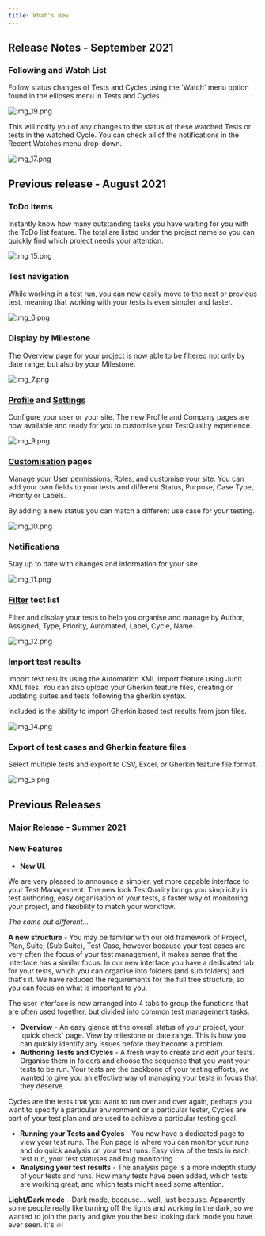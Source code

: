 ```yaml
---
title: What's New
---
```


## Release Notes - September 2021
### Following and Watch List 

Follow status changes of Tests and Cycles using the 'Watch' menu option found in the ellipses menu in Tests and Cycles. 

![img_19.png](img_19.png)

This will notify you of any changes to the status of these watched Tests or tests in the watched Cycle. You can check all of the notifications in the Recent Watches menu drop-down.

![img_17.png](img_17.png)


## Previous release - August 2021
### ToDo Items

Instantly know how many outstanding tasks you have waiting for you with the ToDo list feature. The total are listed under the project name so you can quickly find which project needs your attention. 

![img_15.png](img_15.png)

### Test navigation 
While working in a test run, you can now easily move to the next or previous test, meaning that working with your tests is even simpler and faster.

![img_6.png](img_6.png)


### Display by Milestone
The Overview page for your project is now able to be filtered not only by date range, but also by your Milestone.

![img_7.png](img_7.png)

### [Profile](Administration/Profile) and [Settings](Administration/Company)
Configure your user or your site. The new Profile and Company pages are now available and ready for you to customise your TestQuality experience.

![img_9.png](img_9.png)

### [Customisation](Administration/Customization) pages
Manage your User permissions, Roles, and customise your site. You can add your own fields to your tests and different Status, Purpose, Case Type, Priority or Labels.

By adding a new status you can match a different use case for your testing.

![img_10.png](img_10.png)
### Notifications
Stay up to date with changes and information for your site.

![img_11.png](img_11.png)


### [Filter](Filtering) test list
Filter and display your tests to help you organise and manage by Author, Assigned, Type, Priority, Automated, Label, Cycle, Name.

![img_12.png](img_12.png)

### Import test results

Import test results using the Automation XML import feature using Junit XML files. You can also upload your Gherkin feature files, creating or updating suites and tests following the gherkin syntax.

Included is the ability to import Gherkin based test results from json files.

![img_14.png](img_14.png)

### Export of test cases and Gherkin feature files

Select multiple tests and export to CSV, Excel, or Gherkin feature file format.

![img_5.png](img_5.png)


## Previous Releases
### Major Release - Summer 2021
### New Features
- **New UI**.


We are very pleased to announce a simpler, yet more capable interface to your Test Management. The new look TestQuality brings you simplicity in test authoring, easy organisation of your tests, a faster way of monitoring your project, and flexibility to match your workflow.
	
*The same but different...*

**A new structure** -  You may be familiar with our old framework of Project, Plan, Suite, (Sub Suite), Test Case, however because your test cases are very often the focus of your test management, it makes sense that the interface has a similar focus. In our new interface you have a dedicated tab for your tests, which you can organise into folders (and sub folders) and that's it. We have reduced the requirements for the full tree structure, so you can focus on what is important to you.

The user interface is now arranged into 4 tabs to group the functions that are often used together, but divided into common test management tasks. 
	
	
 - **Overview** - An easy glance at the overall status of your project, your 'quick check' page. View by milestone or date range. This is how you can quickly identify any issues before they become a problem. 
 - **Authoring Tests and Cycles** - A fresh way to create and edit your tests. Organise them in folders and choose the sequence that you want your tests to be run. Your tests are the backbone of your testing efforts, we wanted to give you an effective way of managing your tests in focus that they deserve. 
 
 Cycles are the tests that you want to run over and over again, perhaps you want to specify a particular environment or a particular tester, Cycles are part of your test plan and are used to achieve a particular testing goal.  
 - **Running your Tests and Cycles** - You now have a dedicated page to view your test runs. The Run page is where you can monitor your runs and do quick analysis on your test runs. Easy view of the tests in each test run, your test statuses and bug monitoring.
 - **Analysing your test results** - The analysis page is a more indepth study of your tests and runs. How many tests have been added, which tests are working great, and which tests might need some attention. 

**Light/Dark mode** - Dark mode, because... well, just because. Apparently some people really like turning off the lights and working in the dark, so we wanted to join the party and give you the best looking dark mode you have ever seen. It's 🔥!
 




